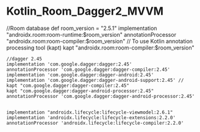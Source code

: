 # Kotlin_Room_Dagger2_MVVM

 //Room database
    def room_version = "2.5.1"
    implementation "androidx.room:room-runtime:$room_version"
    annotationProcessor "androidx.room:room-compiler:$room_version"
// To use Kotlin annotation processing tool (kapt)
    kapt "androidx.room:room-compiler:$room_version"

    //dagger 2.45
    implementation 'com.google.dagger:dagger:2.45'
    annotationProcessor 'com.google.dagger:dagger-compiler:2.45'
    implementation 'com.google.dagger:dagger-android:2.45'
    implementation 'com.google.dagger:dagger-android-support:2.45' //
    kapt "com.google.dagger:dagger-compiler:2.45"
    kapt "com.google.dagger:dagger-android-processor:2.45"
    annotationProcessor 'com.google.dagger:dagger-android-processor:2.45'


    implementation "androidx.lifecycle:lifecycle-viewmodel:2.6.1"
    implementation 'androidx.lifecycle:lifecycle-extensions:2.2.0'
    annotationProcessor 'androidx.lifecycle:lifecycle-compiler:2.2.0'
